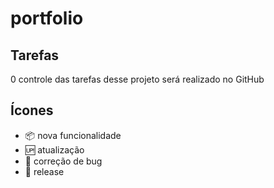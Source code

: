 # portfolio

## Tarefas

0 controle das tarefas desse projeto será realizado no GitHub

## Ícones

- :package: nova funcionalidade
- :up: atualização
- 🐞 correção de bug
- :checkered_flag: release

